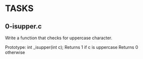 # TASKS

## 0-isupper.c
Write a function that checks for uppercase character.

Prototype: int _isupper(int c);
Returns 1 if c is uppercase
Returns 0 otherwise


